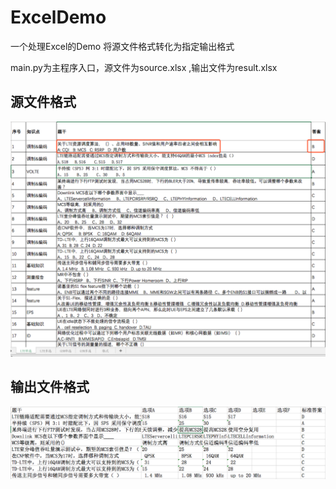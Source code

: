 # ExcelDemo
一个处理Excel的Demo
将源文件格式转化为指定输出格式

main.py为主程序入口，源文件为source.xlsx ,输出文件为result.xlsx

## 源文件格式

![source](https://github.com/xiaobaoyihao/ExcelDemo/blob/master/source.png)

## 输出文件格式

![result](https://github.com/xiaobaoyihao/ExcelDemo/blob/master/result.png)